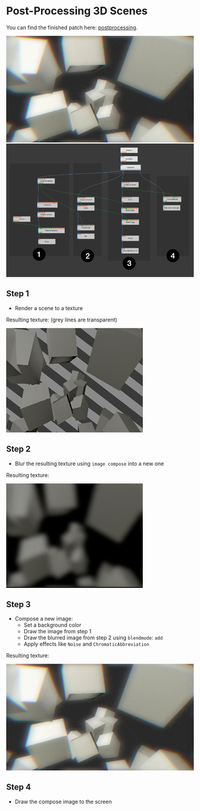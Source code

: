 
# Post-Processing 3D Scenes

You can find the finished patch here: [postprocessing](https://cables.undev.de/p/5645f59a9a013fa25927562a).

![](img/example_postproc.jpg)
![](img/example_postproc2.png)

## Step 1

- Render a scene to a texture

Resulting texture: (grey lines are transparent)

![](img/example_postproc3.jpg)

## Step 2

- Blur the resulting texture using `image compose` into a new one

Resulting texture:  

![](img/example_postproc4.jpg)

## Step 3

- Compose a new image:
    - Set a background color
    - Draw the image from step 1
    - Draw the blurred image from step 2 using `blendmode`: `add`
    - Apply effects like `Noise` and `ChromaticAbbreviation`


Resulting texture:  

![](img/example_postproc.jpg)

## Step 4

- Draw the compose image to the screen

